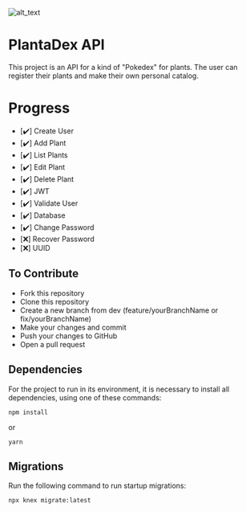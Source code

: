 ![alt_text](https://res.cloudinary.com/dkafjz7rw/image/upload/v1589768224/LogoPlanta-03_1_mtssou.png)
# PlantaDex API 

This project is an API for a kind of "Pokedex" for plants. The user can register their plants and make their own personal catalog.

# Progress

- [:heavy_check_mark:] Create User
- [:heavy_check_mark:] Add Plant
- [:heavy_check_mark:] List Plants
- [:heavy_check_mark:] Edit Plant
- [:heavy_check_mark:] Delete Plant
- [:heavy_check_mark:] JWT
- [:heavy_check_mark:] Validate User
- [:heavy_check_mark:] Database
- [:heavy_check_mark:] Change Password
- [:x:] Recover Password
- [:x:] UUID

## To Contribute
* Fork this repository
* Clone this repository
* Create a new branch from dev (feature/yourBranchName or fix/yourBranchName)
* Make your changes and commit
* Push your changes to GitHub
* Open a pull request

## Dependencies
For the project to run in its environment, it is necessary to install all dependencies, using one of these commands:
~~~
npm install
~~~
or
~~~
yarn
~~~

## Migrations
Run the following command to run startup migrations:
~~~
npx knex migrate:latest
~~~
